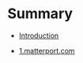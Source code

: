 # Summary

* [Introduction](README.md)

<!--* [xcode_的一些坑](xcode的一些坑_chapter1.md)-->
* [1.matterport.com](chapter1_matterport.md)
